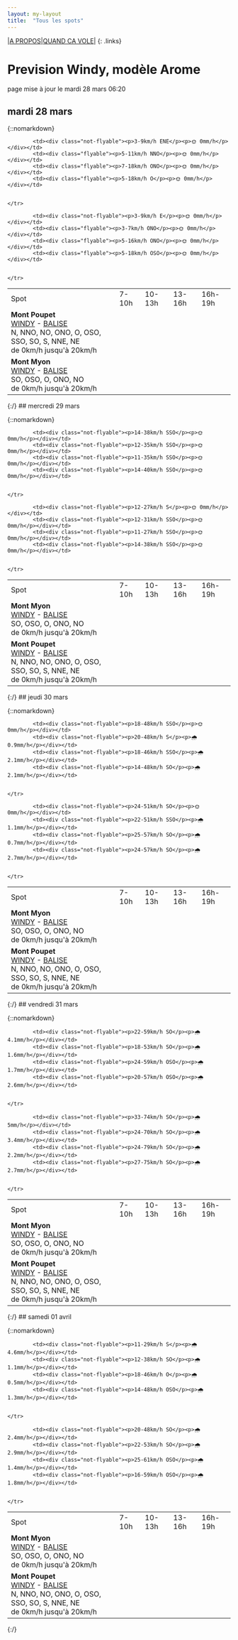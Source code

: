 ```yaml
---
layout: my-layout
title:  "Tous les spots"
---
```


|[A PROPOS](about)|[QUAND CA VOLE](/)|
{: .links}

# Prevision Windy, modèle Arome
page mise à jour le mardi 28 mars 06:20

## mardi 28 mars

{::nomarkdown}
<table>
  <tbody>
    <tr>
      <td>Spot</td>
      <td>7-10h</td>
      <td>10-13h</td>
      <td>13-16h</td>
      <td>16h-19h</td>
    </tr>
<tr>
        <td><strong>Mont Poupet</strong><br><a href="https://windy.com/46.970/5.876?46.541,5.876,8">WINDY</a> - <span class=""><a href="http://www.balisemeteo.com/balise.php?idBalise=92">BALISE</a> </span><br> <span class="vent-favorable">N, NNO, NO, ONO, O, OSO, SSO, SO, S, NNE, NE</span><br><span class="force-vent">de 0km/h jusqu'à 20km/h</span> </td>
        
            <td><div class="not-flyable"><p>3-9km/h ENE</p><p>🌞 0mm/h</p></div></td>
            <td><div class="flyable"><p>5-11km/h NNO</p><p>🌞 0mm/h</p></div></td>
            <td><div class="flyable"><p>7-18km/h ONO</p><p>🌞 0mm/h</p></div></td>
            <td><div class="flyable"><p>5-18km/h O</p><p>🌞 0mm/h</p></div></td>
            
        
    </tr>
<tr>
        <td><strong>Mont Myon</strong><br><a href="https://windy.com/46.331/5.397?45.898,5.394,8,m:eWoagj8">WINDY</a> - <span class=""><a href="http://www.balisemeteo.com/balise.php?idBalise=70">BALISE</a> </span><br> <span class="vent-favorable">SO, OSO, O, ONO, NO</span><br><span class="force-vent">de 0km/h jusqu'à 20km/h</span> </td>
        
            <td><div class="not-flyable"><p>3-9km/h E</p><p>🌞 0mm/h</p></div></td>
            <td><div class="flyable"><p>3-7km/h ONO</p><p>🌞 0mm/h</p></div></td>
            <td><div class="flyable"><p>5-16km/h ONO</p><p>🌞 0mm/h</p></div></td>
            <td><div class="flyable"><p>5-18km/h OSO</p><p>🌞 0mm/h</p></div></td>
            
        
    </tr>

</tbody>
</table>
{:/}
## mercredi 29 mars

{::nomarkdown}
<table>
  <tbody>
    <tr>
      <td>Spot</td>
      <td>7-10h</td>
      <td>10-13h</td>
      <td>13-16h</td>
      <td>16h-19h</td>
    </tr>
<tr>
        <td><strong>Mont Myon</strong><br><a href="https://windy.com/46.331/5.397?45.898,5.394,8,m:eWoagj8">WINDY</a> - <span class=""><a href="http://www.balisemeteo.com/balise.php?idBalise=70">BALISE</a> </span><br> <span class="vent-favorable">SO, OSO, O, ONO, NO</span><br><span class="force-vent">de 0km/h jusqu'à 20km/h</span> </td>
        
            <td><div class="not-flyable"><p>14-38km/h SSO</p><p>🌞 0mm/h</p></div></td>
            <td><div class="not-flyable"><p>12-35km/h SSO</p><p>🌞 0mm/h</p></div></td>
            <td><div class="not-flyable"><p>11-35km/h SSO</p><p>🌞 0mm/h</p></div></td>
            <td><div class="not-flyable"><p>14-40km/h SSO</p><p>🌞 0mm/h</p></div></td>
            
        
    </tr>
<tr>
        <td><strong>Mont Poupet</strong><br><a href="https://windy.com/46.970/5.876?46.541,5.876,8">WINDY</a> - <span class=""><a href="http://www.balisemeteo.com/balise.php?idBalise=92">BALISE</a> </span><br> <span class="vent-favorable">N, NNO, NO, ONO, O, OSO, SSO, SO, S, NNE, NE</span><br><span class="force-vent">de 0km/h jusqu'à 20km/h</span> </td>
        
            <td><div class="not-flyable"><p>12-27km/h S</p><p>🌞 0mm/h</p></div></td>
            <td><div class="not-flyable"><p>12-31km/h SSO</p><p>🌞 0mm/h</p></div></td>
            <td><div class="not-flyable"><p>11-27km/h SSO</p><p>🌞 0mm/h</p></div></td>
            <td><div class="not-flyable"><p>14-38km/h SSO</p><p>🌞 0mm/h</p></div></td>
            
        
    </tr>

</tbody>
</table>
{:/}
## jeudi 30 mars

{::nomarkdown}
<table>
  <tbody>
    <tr>
      <td>Spot</td>
      <td>7-10h</td>
      <td>10-13h</td>
      <td>13-16h</td>
      <td>16h-19h</td>
    </tr>
<tr>
        <td><strong>Mont Myon</strong><br><a href="https://windy.com/46.331/5.397?45.898,5.394,8,m:eWoagj8">WINDY</a> - <span class=""><a href="http://www.balisemeteo.com/balise.php?idBalise=70">BALISE</a> </span><br> <span class="vent-favorable">SO, OSO, O, ONO, NO</span><br><span class="force-vent">de 0km/h jusqu'à 20km/h</span> </td>
        
            <td><div class="not-flyable"><p>18-48km/h SSO</p><p>🌞 0mm/h</p></div></td>
            <td><div class="not-flyable"><p>20-48km/h S</p><p>🌧 0.9mm/h</p></div></td>
            <td><div class="not-flyable"><p>18-46km/h SSO</p><p>🌧 2.1mm/h</p></div></td>
            <td><div class="not-flyable"><p>14-48km/h SO</p><p>🌧 2.1mm/h</p></div></td>
            
        
    </tr>
<tr>
        <td><strong>Mont Poupet</strong><br><a href="https://windy.com/46.970/5.876?46.541,5.876,8">WINDY</a> - <span class=""><a href="http://www.balisemeteo.com/balise.php?idBalise=92">BALISE</a> </span><br> <span class="vent-favorable">N, NNO, NO, ONO, O, OSO, SSO, SO, S, NNE, NE</span><br><span class="force-vent">de 0km/h jusqu'à 20km/h</span> </td>
        
            <td><div class="not-flyable"><p>24-51km/h SO</p><p>🌞 0mm/h</p></div></td>
            <td><div class="not-flyable"><p>22-51km/h SSO</p><p>🌧 1.1mm/h</p></div></td>
            <td><div class="not-flyable"><p>25-57km/h SO</p><p>🌧 0.7mm/h</p></div></td>
            <td><div class="not-flyable"><p>24-57km/h SO</p><p>🌧 2.7mm/h</p></div></td>
            
        
    </tr>

</tbody>
</table>
{:/}
## vendredi 31 mars

{::nomarkdown}
<table>
  <tbody>
    <tr>
      <td>Spot</td>
      <td>7-10h</td>
      <td>10-13h</td>
      <td>13-16h</td>
      <td>16h-19h</td>
    </tr>
<tr>
        <td><strong>Mont Myon</strong><br><a href="https://windy.com/46.331/5.397?45.898,5.394,8,m:eWoagj8">WINDY</a> - <span class=""><a href="http://www.balisemeteo.com/balise.php?idBalise=70">BALISE</a> </span><br> <span class="vent-favorable">SO, OSO, O, ONO, NO</span><br><span class="force-vent">de 0km/h jusqu'à 20km/h</span> </td>
        
            <td><div class="not-flyable"><p>22-59km/h SO</p><p>🌧 4.1mm/h</p></div></td>
            <td><div class="not-flyable"><p>18-53km/h SO</p><p>🌧 1.6mm/h</p></div></td>
            <td><div class="not-flyable"><p>24-59km/h OSO</p><p>🌧 1.7mm/h</p></div></td>
            <td><div class="not-flyable"><p>20-57km/h OSO</p><p>🌧 2.6mm/h</p></div></td>
            
        
    </tr>
<tr>
        <td><strong>Mont Poupet</strong><br><a href="https://windy.com/46.970/5.876?46.541,5.876,8">WINDY</a> - <span class=""><a href="http://www.balisemeteo.com/balise.php?idBalise=92">BALISE</a> </span><br> <span class="vent-favorable">N, NNO, NO, ONO, O, OSO, SSO, SO, S, NNE, NE</span><br><span class="force-vent">de 0km/h jusqu'à 20km/h</span> </td>
        
            <td><div class="not-flyable"><p>33-74km/h SO</p><p>🌧 5mm/h</p></div></td>
            <td><div class="not-flyable"><p>24-70km/h SO</p><p>🌧 3.4mm/h</p></div></td>
            <td><div class="not-flyable"><p>24-79km/h SO</p><p>🌧 2.2mm/h</p></div></td>
            <td><div class="not-flyable"><p>27-75km/h SO</p><p>🌧 2.7mm/h</p></div></td>
            
        
    </tr>

</tbody>
</table>
{:/}
## samedi 01 avril

{::nomarkdown}
<table>
  <tbody>
    <tr>
      <td>Spot</td>
      <td>7-10h</td>
      <td>10-13h</td>
      <td>13-16h</td>
      <td>16h-19h</td>
    </tr>
<tr>
        <td><strong>Mont Myon</strong><br><a href="https://windy.com/46.331/5.397?45.898,5.394,8,m:eWoagj8">WINDY</a> - <span class=""><a href="http://www.balisemeteo.com/balise.php?idBalise=70">BALISE</a> </span><br> <span class="vent-favorable">SO, OSO, O, ONO, NO</span><br><span class="force-vent">de 0km/h jusqu'à 20km/h</span> </td>
        
            <td><div class="not-flyable"><p>11-29km/h S</p><p>🌧 4.6mm/h</p></div></td>
            <td><div class="not-flyable"><p>12-38km/h SO</p><p>🌧 1.1mm/h</p></div></td>
            <td><div class="not-flyable"><p>18-46km/h O</p><p>🌧 0.5mm/h</p></div></td>
            <td><div class="not-flyable"><p>14-48km/h OSO</p><p>🌧 1.3mm/h</p></div></td>
            
        
    </tr>
<tr>
        <td><strong>Mont Poupet</strong><br><a href="https://windy.com/46.970/5.876?46.541,5.876,8">WINDY</a> - <span class=""><a href="http://www.balisemeteo.com/balise.php?idBalise=92">BALISE</a> </span><br> <span class="vent-favorable">N, NNO, NO, ONO, O, OSO, SSO, SO, S, NNE, NE</span><br><span class="force-vent">de 0km/h jusqu'à 20km/h</span> </td>
        
            <td><div class="not-flyable"><p>20-48km/h SO</p><p>🌧 2.4mm/h</p></div></td>
            <td><div class="not-flyable"><p>22-53km/h SO</p><p>🌧 2.9mm/h</p></div></td>
            <td><div class="not-flyable"><p>25-61km/h OSO</p><p>🌧 1.4mm/h</p></div></td>
            <td><div class="not-flyable"><p>16-59km/h OSO</p><p>🌧 1.8mm/h</p></div></td>
            
        
    </tr>

</tbody>
</table>
{:/}
